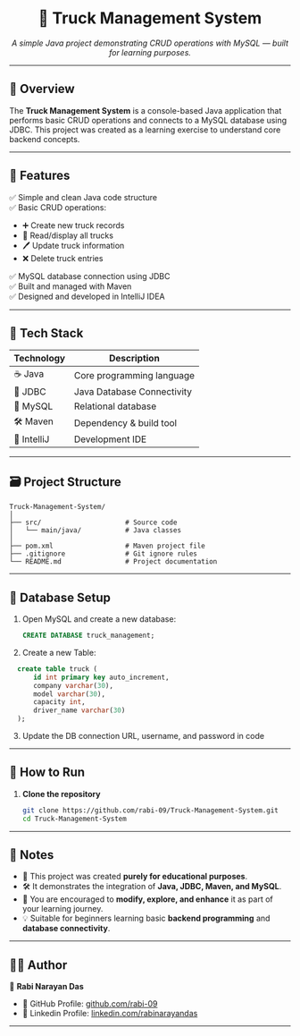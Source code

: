 <h1 align="center">🚛 Truck Management System</h1>

<p align="center">
  <em>A simple Java project demonstrating CRUD operations with MySQL — built for learning purposes.</em>
</p>

---


## 📌 Overview

The **Truck Management System** is a console-based Java application that performs basic CRUD operations and connects to a MySQL database using JDBC. This project was created as a learning exercise to understand core backend concepts.


---


## 🚀 Features

✅ Simple and clean Java code structure  
✅ Basic CRUD operations:  
- ➕ Create new truck records  
- 📄 Read/display all trucks  
- 🖊️ Update truck information  
- ❌ Delete truck entries  

✅ MySQL database connection using JDBC  
✅ Built and managed with Maven  
✅ Designed and developed in IntelliJ IDEA


---


## 🧰 Tech Stack

| Technology | Description               |
|------------|---------------------------|
| ☕ Java     | Core programming language |
| 🔌 JDBC     | Java Database Connectivity|
| 🐬 MySQL    | Relational database       |
| 🛠️ Maven   | Dependency & build tool   |
| 🧠 IntelliJ | Development IDE           |


---


## 🗃️ Project Structure

```plaintext
Truck-Management-System/
│
├── src/                     # Source code
│   └── main/java/           # Java classes
│
├── pom.xml                  # Maven project file
├── .gitignore               # Git ignore rules
└── README.md                # Project documentation
```


---


## 💾 Database Setup

1. Open MySQL and create a new database:
   ```sql
   CREATE DATABASE truck_management;
   ```
2. Create a new Table:
  ```sql
    create table truck (
    	id int primary key auto_increment,
        company varchar(30),
        model varchar(30),
        capacity int,
        driver_name varchar(30)
    );
  ```
3. Update the DB connection URL, username, and password in code


---


## 🚀 How to Run

1. **Clone the repository**
   ```bash
   git clone https://github.com/rabi-09/Truck-Management-System.git
   cd Truck-Management-System


---


## 📝 Notes

- 📘 This project was created **purely for educational purposes**.
- 🛠️ It demonstrates the integration of **Java, JDBC, Maven, and MySQL**.
- 🧪 You are encouraged to **modify, explore, and enhance** it as part of your learning journey.
- 💡 Suitable for beginners learning basic **backend programming** and **database connectivity**.


---


## 👨‍💻 Author

👤 **Rabi Narayan Das**  
- 🔗 GitHub Profile: [github.com/rabi-09](https://github.com/rabi-09)
- 🔗 Linkedin Profile: [linkedin.com/rabinarayandas](https://www.linkedin.com/in/rabinarayandas/)

---
